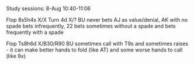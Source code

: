 Study sessions:
8-Aug 10:40-11:06


Flop 8s5h4s X/X Turn 4d X/? BU never bets AJ as value/denial, AK with no spade bets infrequently, 22 bets sometimes without a spade and bets frequently with a spade

Flop Ts8h6d X/B30/R90 BU sometimes call with T9s and sometimes raises - it can make better hands to fold (like AT) and some worse hands to call (like 9x)
